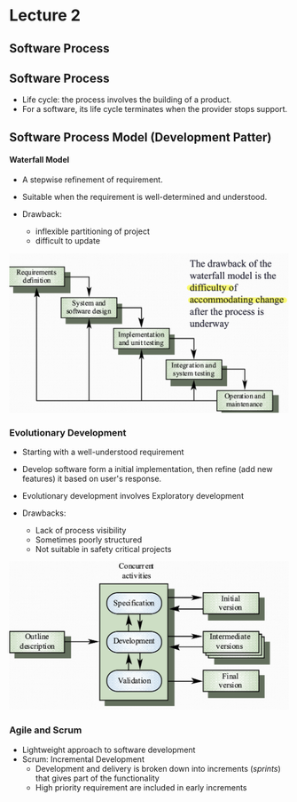# Lecture 2 
## Software Process

## Software Process
- Life cycle: the process involves the building of a product. 
- For a software, its life cycle terminates when the provider stops support. 

## Software Process Model (Development Patter)

#### Waterfall Model
- A stepwise refinement of requirement.

- Suitable when the requirement is well-determined and understood.

- Drawback: 
    - inflexible partitioning of project
    - difficult to update

![waterfall model](resources/image5.png)

### Evolutionary Development
- Starting with a well-understood requirement
- Develop software form a initial implementation, then refine (add new features) it based on user's response.
- Evolutionary development involves Exploratory development

- Drawbacks:
    - Lack of process visibility
    - Sometimes poorly structured
    - Not suitable in safety critical projects

![Evolutionary Development](resources/image6.png)

### Agile and Scrum
- Lightweight approach to software development
- Scrum: Incremental Development
    - Development and delivery is broken down into increments (*sprints*) that gives part of the functionality
    - High priority requirement are included in early increments